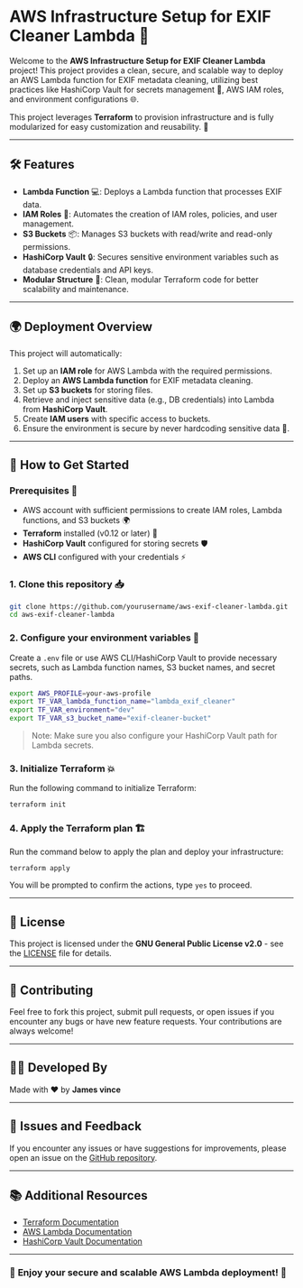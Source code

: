 
# AWS Infrastructure Setup for EXIF Cleaner Lambda 🚀

Welcome to the **AWS Infrastructure Setup for EXIF Cleaner Lambda** project! This project provides a clean, secure, and scalable way to deploy an AWS Lambda function for EXIF metadata cleaning, utilizing best practices like HashiCorp Vault for secrets management 🔐, AWS IAM roles, and environment configurations 🌐.

This project leverages **Terraform** to provision infrastructure and is fully modularized for easy customization and reusability. 🌟

---

## 🛠️ **Features**

- **Lambda Function** 💻: Deploys a Lambda function that processes EXIF data.
- **IAM Roles** 🔑: Automates the creation of IAM roles, policies, and user management.
- **S3 Buckets** 📦: Manages S3 buckets with read/write and read-only permissions.
- **HashiCorp Vault** 🔒: Secures sensitive environment variables such as database credentials and API keys.
- **Modular Structure** 📂: Clean, modular Terraform code for better scalability and maintenance.
  
---

## 🌍 **Deployment Overview**

This project will automatically:

1. Set up an **IAM role** for AWS Lambda with the required permissions.
2. Deploy an **AWS Lambda function** for EXIF metadata cleaning.
3. Set up **S3 buckets** for storing files.
4. Retrieve and inject sensitive data (e.g., DB credentials) into Lambda from **HashiCorp Vault**.
5. Create **IAM users** with specific access to buckets.
6. Ensure the environment is secure by never hardcoding sensitive data 🔑.

---

## 🔧 **How to Get Started**

### Prerequisites 📝

- AWS account with sufficient permissions to create IAM roles, Lambda functions, and S3 buckets 🌍
- **Terraform** installed (v0.12 or later) 🔧
- **HashiCorp Vault** configured for storing secrets 🛡️
- **AWS CLI** configured with your credentials ⚡
  
### 1. Clone this repository 📥

```bash
git clone https://github.com/yourusername/aws-exif-cleaner-lambda.git
cd aws-exif-cleaner-lambda
```

### 2. Configure your environment variables 🌱

Create a `.env` file or use AWS CLI/HashiCorp Vault to provide necessary secrets, such as Lambda function names, S3 bucket names, and secret paths.

```bash
export AWS_PROFILE=your-aws-profile
export TF_VAR_lambda_function_name="lambda_exif_cleaner"
export TF_VAR_environment="dev"
export TF_VAR_s3_bucket_name="exif-cleaner-bucket"
```

> Note: Make sure you also configure your HashiCorp Vault path for Lambda secrets.

### 3. Initialize Terraform 💥

Run the following command to initialize Terraform:

```bash
terraform init
```

### 4. Apply the Terraform plan 🏗️

Run the command below to apply the plan and deploy your infrastructure:

```bash
terraform apply
```

You will be prompted to confirm the actions, type `yes` to proceed.

---

## 📜 **License**

This project is licensed under the **GNU General Public License v2.0** - see the [LICENSE](LICENSE) file for details.

---

## 🤝 **Contributing**

Feel free to fork this project, submit pull requests, or open issues if you encounter any bugs or have new feature requests. Your contributions are always welcome!

---

## 👨‍💻 **Developed By**

Made with ❤️ by **James vince**

---

## 🐛 **Issues and Feedback**

If you encounter any issues or have suggestions for improvements, please open an issue on the [GitHub repository](https://github.com/yourusername/aws-exif-cleaner-lambda/issues).

---

## 📚 **Additional Resources**

- [Terraform Documentation](https://www.terraform.io/docs)
- [AWS Lambda Documentation](https://docs.aws.amazon.com/lambda/latest/dg/welcome.html)
- [HashiCorp Vault Documentation](https://www.vaultproject.io/docs)

---

### 🌟 **Enjoy your secure and scalable AWS Lambda deployment!** 🌟
